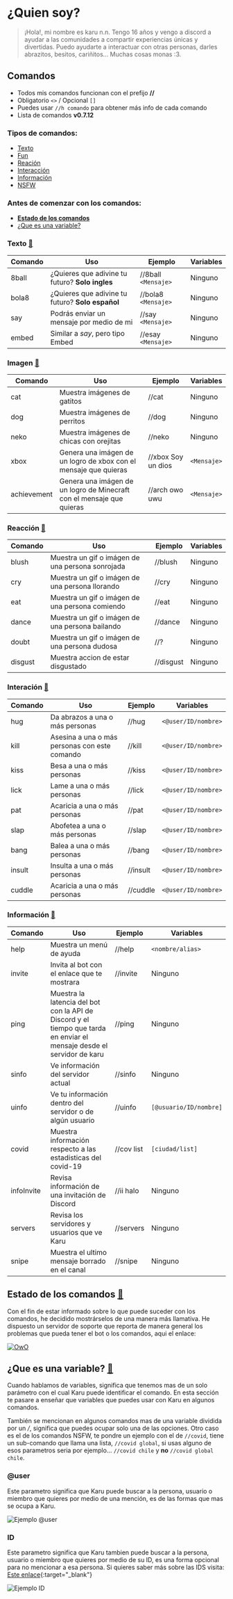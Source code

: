 # ¿Quien soy?
> ¡Hola!, mi nombre es karu n.n. Tengo 16 años y vengo a discord a ayudar a las comunidades a compartir experiencias únicas y divertidas. Puedo ayudarte a interactuar con otras personas, darles abrazitos, besitos, cariñitos... Muchas cosas monas :3.

## Comandos
- Todos mis comandos funcionan con el prefijo **//**
- Obligatorio `<>` / Opcional `[]`
- Puedes usar `//h comando` para obtener más info de cada comando
- Lista de comandos **v0.7.12**

### Tipos de comandos:
- [Texto](#texto-)
- [Fun](#imagen-)
- [Reación](#reacción-)
- [Interacción](#interación-)
- [Información](#información-)
- [NSFW](#nsfw-)

### Antes de comenzar con los comandos:
- [**Estado de los comandos**](#estado-de-los-comandos-)
- [¿Que es una variable?](#que-es-una-variable-)

### Texto [🔺](#content)

|Comando|Uso|Ejemplo|Variables
|--|--|--|--|
|8ball|¿Quieres que adivine tu futuro? **Solo ingles**|//8ball `<Mensaje>`|Ninguno
|bola8|¿Quieres que adivine tu futuro? **Solo español**|//bola8 `<Mensaje>`|Ninguno
|say|Podrás enviar un mensaje por medio de mi| //say `<Mensaje>`| Ninguno
|embed|Similar a *say*, pero tipo Embed|//esay `<Mensaje>`| Ninguno

### Imagen [🔺](#content)

|Comando|Uso|Ejemplo|Variables
|--|--|--|--|
|cat|Muestra imágenes de gatitos|//cat|Ninguno
|dog|Muestra imágenes de perritos|//dog|Ninguno
|neko|Muestra imágenes de chicas con orejitas|//neko|Ninguno
|xbox|Genera una imágen de un logro de xbox con el mensaje que quieras|//xbox Soy un dios|`<Mensaje>`
|achievement|Genera una imágen de un logro de Minecraft con el mensaje que quieras|//arch owo uwu|`<Mensaje>`


### Reacción [🔺](#content)

|Comando|Uso|Ejemplo|Variables
|--|--|--|--|
|blush|Muestra un gif o imágen de una persona sonrojada|//blush|Ninguno
|cry|Muestra un gif o imágen de una persona llorando|//cry|Ninguno
|eat|Muestra un gif o imágen de una persona comiendo|//eat|Ninguno
|dance|Muestra un gif o imágen de una persona bailando|//dance|Ninguno
|doubt|Muestra un gif o imágen de una persona dudosa|//?|Ninguno
|disgust|Muestra accion de estar disgustado|//disgust|Ninguno

### Interación [🔺](#content)

|Comando|Uso|Ejemplo|Variables
|--|--|--|--|
|hug|Da abrazos a una o más personas|//hug|`<@user/ID/nombre>`
|kill|Asesina a una o más personas con este comando|//kill|`<@user/ID/nombre>`
|kiss|Besa a una o más personas|//kiss|`<@user/ID/nombre>`
|lick|Lame a una o más personas|//lick|`<@user/ID/nombre>`
|pat|Acaricia a una o más personas|//pat|`<@user/ID/nombre>`
|slap|Abofetea a una o más personas|//slap|`<@user/ID/nombre>`
|bang|Balea a una o más personas|//bang|`<@user/ID/nombre>`
|insult|Insulta a una o más personas|//insult|`<@user/ID/nombre>`
|cuddle|Acaricia a una o más personas|//cuddle|`<@user/ID/nombre>`


### Información [🔺](#content)

|Comando|Uso|Ejemplo|Variables
|--|--|--|--|
|help|Muestra un menú de ayuda|//help|`<nombre/alias>`
|invite|Invita al bot con el enlace que te mostrara|//invite|Ninguno
|ping|Muestra la latencia del bot con la API de Discord y el tiempo que tarda en enviar el mensaje desde el servidor de karu|//ping|Ninguno
|sinfo|Ve información del servidor actual|//sinfo|Ninguno
|uinfo|Ve tu información dentro del servidor o de algún usuario|//uinfo|`[@usuario/ID/nombre]`
|covid|Muestra información respecto a las estadisticas del covid-19|//cov list|`[ciudad/list]`
|infoInvite|Revisa información de una invitación de Discord|//ii halo|Ninguno
|servers|Revisa los servidores y usuarios que ve Karu|//servers|Ninguno
|snipe|Muestra el ultimo mensaje borrado en el canal|//snipe|Ninguno

## Estado de los comandos [🔺](#content)
Con el fin de estar informado sobre lo que puede suceder con los comandos, he decidido mostrárselos de una manera más llamativa.
He dispuesto un servidor de soporte que reporta de manera general los problemas que pueda tener el bot o los comandos, aqui el enlace:

[![OwO](https://discordapp.com/api/guilds/410613670322634754/embed.png?style=banner2)](https://discord.gg/VzfsckK)


## ¿Que es una variable? [🔺](#content)
Cuando hablamos de variables, significa que tenemos mas de un solo parámetro con el cual Karu puede identificar el comando. En esta sección te pasare a enseñar que variables que puedes usar con Karu en algunos comandos.

También se mencionan en algunos comandos mas de una variable dividida por un */*, significa que puedes ocupar solo una de las opciones. Otro caso es el de los comandos NSFW, te pondre un ejemplo con el de  `//covid`, tiene un sub-comando que llama una lista, `//covid global`, si usas alguno de esos parametros seria por ejemplo...  `//covid chile` y **no** `//covid global chile`.

### @user

Este parametro significa que Karu puede buscar a la persona, usuario o miembro que quieres por medio de una mención, es de las formas que mas se ocupa a Karu.

 ![Ejemplo @user](https://i.imgur.com/XkqOTQC.gif)

### ID

Este parametro significa que Karu tambien puede buscar a la persona, usuario o miembro que quieres por medio de su ID, es una forma opcional para no mencionar a esa persona. Si quieres saber más sobre las IDS visita: [Este enlace](https://support.discordapp.com/hc/es/articles/206346498--D%C3%B3nde-puedo-encontrar-mi-ID-de-usuario-servidor-mensaje-){:target="_blank"}

![Ejemplo ID](https://i.imgur.com/IP6wp0Q.gif)
